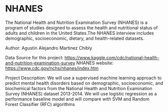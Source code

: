# NHANES
The National Health and Nutrition Examination Survey (NHANES) is a program of studies designed to assess the health and nutritional status of adults and children in the United States.The NHANES interview includes demographic, socioeconomic, dietary, and health-related datasets. 

Author:
Agustin Alejandro Martinez Chibly

Data Source for this project: https://www.kaggle.com/cdc/national-health-and-nutrition-examination-survey
NHANES website: https://www.cdc.gov/nchs/nhanes/index.htm 

Project Description: We will use a supervised machine learning approach to predict mental health disorders based on demographic, socioeconomic, and biochemical factors from the National Health and Nutrition Examination Survey (NHANES) dataset 2013-2014. We will use logistic regression as a performance baseline model and will compare with SVM and Random Forest Classifier (RFC) algorithms


